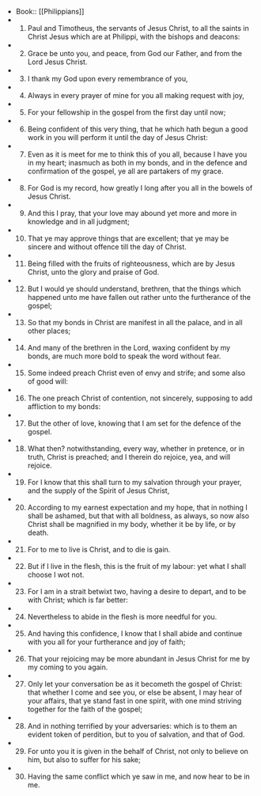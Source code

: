 - Book:: [[Philippians]]
- 1. Paul and Timotheus, the servants of Jesus Christ, to all the saints in Christ Jesus which are at Philippi, with the bishops and deacons:
- 2. Grace be unto you, and peace, from God our Father, and from the Lord Jesus Christ.
- 3. I thank my God upon every remembrance of you,
- 4. Always in every prayer of mine for you all making request with joy,
- 5. For your fellowship in the gospel from the first day until now;
- 6. Being confident of this very thing, that he which hath begun a good work in you will perform it until the day of Jesus Christ:
- 7. Even as it is meet for me to think this of you all, because I have you in my heart; inasmuch as both in my bonds, and in the defence and confirmation of the gospel, ye all are partakers of my grace.
- 8. For God is my record, how greatly I long after you all in the bowels of Jesus Christ.
- 9. And this I pray, that your love may abound yet more and more in knowledge and in all judgment;
- 10. That ye may approve things that are excellent; that ye may be sincere and without offence till the day of Christ.
- 11. Being filled with the fruits of righteousness, which are by Jesus Christ, unto the glory and praise of God.
- 12. But I would ye should understand, brethren, that the things which happened unto me have fallen out rather unto the furtherance of the gospel;
- 13. So that my bonds in Christ are manifest in all the palace, and in all other places;
- 14. And many of the brethren in the Lord, waxing confident by my bonds, are much more bold to speak the word without fear.
- 15. Some indeed preach Christ even of envy and strife; and some also of good will:
- 16. The one preach Christ of contention, not sincerely, supposing to add affliction to my bonds:
- 17. But the other of love, knowing that I am set for the defence of the gospel.
- 18. What then? notwithstanding, every way, whether in pretence, or in truth, Christ is preached; and I therein do rejoice, yea, and will rejoice.
- 19. For I know that this shall turn to my salvation through your prayer, and the supply of the Spirit of Jesus Christ,
- 20. According to my earnest expectation and my hope, that in nothing I shall be ashamed, but that with all boldness, as always, so now also Christ shall be magnified in my body, whether it be by life, or by death.
- 21. For to me to live is Christ, and to die is gain.
- 22. But if I live in the flesh, this is the fruit of my labour: yet what I shall choose I wot not.
- 23. For I am in a strait betwixt two, having a desire to depart, and to be with Christ; which is far better:
- 24. Nevertheless to abide in the flesh is more needful for you.
- 25. And having this confidence, I know that I shall abide and continue with you all for your furtherance and joy of faith;
- 26. That your rejoicing may be more abundant in Jesus Christ for me by my coming to you again.
- 27. Only let your conversation be as it becometh the gospel of Christ: that whether I come and see you, or else be absent, I may hear of your affairs, that ye stand fast in one spirit, with one mind striving together for the faith of the gospel;
- 28. And in nothing terrified by your adversaries: which is to them an evident token of perdition, but to you of salvation, and that of God.
- 29. For unto you it is given in the behalf of Christ, not only to believe on him, but also to suffer for his sake;
- 30. Having the same conflict which ye saw in me, and now hear to be in me.
